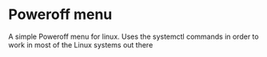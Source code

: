 # Poweroff menu
A simple Poweroff menu for linux. Uses the systemctl commands in order to work in most of the Linux systems out there

